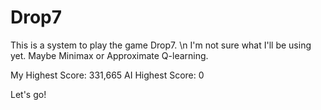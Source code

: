 # Drop7

This is a system to play the game Drop7. \n
I'm not sure what I'll be using yet. Maybe Minimax or Approximate Q-learning.

My Highest Score: 331,665
AI Highest Score: 0

Let's go!
